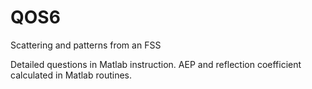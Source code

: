 # QOS6
Scattering and patterns from an FSS

Detailed questions in Matlab instruction.
AEP and reflection coefficient calculated in Matlab routines.
